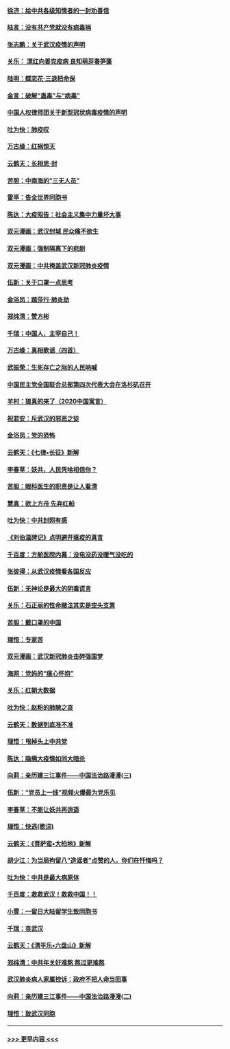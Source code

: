 #### [徐济：给中共各级知情者的一封劝善信](../pages/nsc993/n11868561.md?t=02142231) 
#### [陆言：没有共产党就没有病毒祸](../pages/nsc993/n11868232.md?t=02142231) 
#### [张志鹏：关于武汉疫情的声明](../pages/nsc993/n11867182.md?t=02142231) 
#### [关乐： 漂红向善克疫病 良知萌芽春笋蓬](../pages/nsc993/n11865710.md?t=02142231) 
#### [陆明：蝶恋花‧三退把命保](../pages/nsc993/n11865673.md?t=02142231) 
#### [金言：破解“蛊毒”与“病毒”](../pages/nsc993/n11864103.md?t=02142231) 
#### [中国人权律师团关于新型冠状病毒疫情的声明](../pages/nsc993/n11864249.md?t=02142231) 
#### [吐为快：肺疫叹](../pages/nsc993/n11864027.md?t=02142231) 
#### [万古缘：红祸惊天](../pages/nsc993/n11864079.md?t=02142231) 
#### [云鹤天：长相思‧封](../pages/nsc993/n11864006.md?t=02142231) 
#### [苦胆：中南海的“三无人员”](../pages/nsc993/n11862997.md?t=02142231) 
#### [雷亭：告全世界同胞书](../pages/nsc993/n11862572.md?t=02142231) 
#### [陈达：大疫昭告：社会主义集中力量坏大事](../pages/nsc993/n11859419.md?t=02142231) 
#### [双元漫画：武汉封城 民众痛不欲生](../pages/nsc993/n11859287.md?t=02142231) 
#### [双元漫画：强制隔离下的悲剧](../pages/nsc993/n11859244.md?t=02142231) 
#### [双元漫画：中共掩盖武汉新冠肺炎疫情](../pages/nsc993/n11858249.md?t=02142231) 
#### [伍新：关于口罩一点思考](../pages/nsc993/n11859195.md?t=02142231) 
#### [金浴凤：踏莎行‧肺炎劫](../pages/nsc993/n11858227.md?t=02142231) 
#### [郑纯清：赞方彬](../pages/nsc993/n11856803.md?t=02142231) 
#### [千瑞；中国人，主宰自己！](../pages/nsc993/n11856793.md?t=02142231) 
#### [万古缘：真相歌谣（四首）](../pages/nsc993/n11856263.md?t=02142231) 
#### [武振荣：生死存亡之际的人民呐喊](../pages/nsc993/n11856256.md?t=02142231) 
#### [中国民主党全国联合总部第四次代表大会在洛杉矶召开](../pages/nsc993/n11856344.md?t=02142231) 
#### [羊村：狼真的来了（2020中国寓言）](../pages/nsc993/n11856229.md?t=02142231) 
#### [祝君安：斥武汉的邪恶之徒](../pages/nsc993/n11855861.md?t=02142231) 
#### [金浴凤：党的恐怖](../pages/nsc993/n11855849.md?t=02142231) 
#### [云鹤天：《七律▪长征》新解](../pages/nsc993/n11855479.md?t=02142231) 
#### [李春草：妖共，人民凭啥相信你？](../pages/nsc993/n11855196.md?t=02142231) 
#### [苦胆：眼科医生的职责是让人看清](../pages/nsc993/n11853840.md?t=02142231) 
#### [慧真：欲上方舟 先弃红船](../pages/nsc993/n11853483.md?t=02142231) 
#### [吐为快：中共封网有感](../pages/nsc993/n11852575.md?t=02142231) 
#### [《刘伯温碑记》点明避开瘟疫的真言](../pages/nsc993/n11852128.md?t=02142231) 
#### [千百度：方舱医院内幕：没电没药没暖气没吃的](../pages/nsc993/n11850211.md?t=02142231) 
#### [张彼得：从武汉疫情看各国反应](../pages/nsc993/n11850102.md?t=02142231) 
#### [伍新：无神论是最大的阴毒谎言](../pages/nsc993/n11846129.md?t=02142231) 
#### [关乐：石正丽的性命赌注其实是空头支票](../pages/nsc993/n11846109.md?t=02142231) 
#### [苦胆：戴口罩的中国](../pages/nsc993/n11845576.md?t=02142231) 
#### [理悟：专家苦](../pages/nsc993/n11845564.md?t=02142231) 
#### [双元漫画：武汉新冠肺炎击碎强国梦](../pages/nsc993/n11843320.md?t=02142231) 
#### [海网：党妈的“瘟心怀抱”](../pages/nsc993/n11840740.md?t=02142231) 
#### [关乐：红朝大数据](../pages/nsc993/n11840675.md?t=02142231) 
#### [吐为快：赵粉的肺腑之哀](../pages/nsc993/n11840618.md?t=02142231) 
#### [云鹤天：数据到底准不准](../pages/nsc993/n11840325.md?t=02142231) 
#### [理悟：甩掉头上中共党](../pages/nsc993/n11838826.md?t=02142231) 
#### [陈达：隐瞒大疫情如同大暗杀](../pages/nsc993/n11838771.md?t=02142231) 
#### [向莉：亲历建三江事件——中国法治路漫漫(三)](../pages/nsc993/n11831825.md?t=02142231) 
#### [伍新：“党员上一线”视频火爆最为党乐见](../pages/nsc993/n11838200.md?t=02142231) 
#### [李春草：不能让妖共再逍遥](../pages/nsc993/n11838102.md?t=02142231) 
#### [理悟：快逃(歌词)](../pages/nsc993/n11838083.md?t=02142231) 
#### [云鹤天：《菩萨蛮▪大柏地》新解](../pages/nsc993/n11838059.md?t=02142231) 
#### [胡少江：为当局拘留八“造谣者”点赞的人，你们在忏悔吗？](../pages/nsc993/n11836801.md?t=02142231) 
#### [吐为快：中共是最大病原体](../pages/nsc993/n11836748.md?t=02142231) 
#### [千百度：救救武汉！救救中国！！](../pages/nsc993/n11836145.md?t=02142231) 
#### [小雪：一留日大陆留学生致同胞书](../pages/nsc993/n11834624.md?t=02142231) 
#### [千瑞：哀武汉](../pages/nsc993/n11833647.md?t=02142231) 
#### [云鹤天：《清平乐▪六盘山》新解](../pages/nsc993/n11833611.md?t=02142231) 
#### [郑纯清：中共年关好难熬 熬过更难熬](../pages/nsc993/n11833489.md?t=02142231) 
#### [武汉肺炎病人家属控诉：政府不把人命当回事](../pages/nsc993/n11833205.md?t=02142231) 
#### [向莉：亲历建三江事件——中国法治路漫漫(二)](../pages/nsc993/n11829102.md?t=02142231) 
#### [理悟：致武汉同胞](../pages/nsc993/n11831522.md?t=02142231) 

----
#### [ >>> 更早内容 <<< ](../indexes/nsc993-earlier.md)
